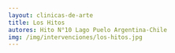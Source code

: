 ```yaml
---
layout: clinicas-de-arte
title: Los Hitos
autores: Hito N°10 Lago Puelo Argentina-Chile
img: /img/intervenciones/los-hitos.jpg
---
```

